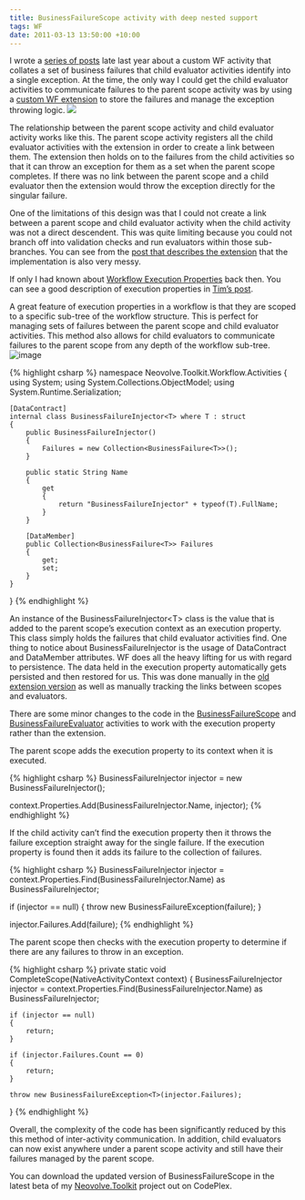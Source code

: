 ```yaml
---
title: BusinessFailureScope activity with deep nested support
tags: WF
date: 2011-03-13 13:50:00 +10:00
---
```


I wrote a [series of posts][0] late last year about a custom WF activity that collates a set of business failures that child evaluator activities identify into a single exception. At the time, the only way I could get the child evaluator activities to communicate failures to the parent scope activity was by using a [custom WF extension][1] to store the failures and manage the exception throwing logic. ![][2]

The relationship between the parent scope activity and child evaluator activity works like this. The parent scope activity registers all the child evaluator activities with the extension in order to create a link between them. The extension then holds on to the failures from the child activities so that it can throw an exception for them as a set when the parent scope completes. If there was no link between the parent scope and a child evaluator then the extension would throw the exception directly for the singular failure.

<!--more-->

One of the limitations of this design was that I could not create a link between a parent scope and child evaluator activity when the child activity was not a direct descendent. This was quite limiting because you could not branch off into validation checks and run evaluators within those sub-branches. You can see from the [post that describes the extension][1] that the implementation is also very messy. 

If only I had known about [Workflow Execution Properties][3] back then. You can see a good description of execution properties in [Tim’s post][4]. 

A great feature of execution properties in a workflow is that they are scoped to a specific sub-tree of the workflow structure. This is perfect for managing sets of failures between the parent scope and child evaluator activities. This method also allows for child evaluators to communicate failures to the parent scope from any depth of the workflow sub-tree.![image][5]

{% highlight csharp %}
namespace Neovolve.Toolkit.Workflow.Activities
{
    using System;
    using System.Collections.ObjectModel;
    using System.Runtime.Serialization;
    
    [DataContract]
    internal class BusinessFailureInjector<T> where T : struct
    {
        public BusinessFailureInjector()
        {
            Failures = new Collection<BusinessFailure<T>>();
        }
    
        public static String Name
        {
            get
            {
                return "BusinessFailureInjector" + typeof(T).FullName;
            }
        }
    
        [DataMember]
        public Collection<BusinessFailure<T>> Failures
        {
            get;
            set;
        }
    }
}
{% endhighlight %}

An instance of the BusinessFailureInjector&lt;T&gt; class is the value that is added to the parent scope’s execution context as an execution property. This class simply holds the failures that child evaluator activities find. One thing to notice about BusinessFailureInjector is the usage of DataContract and DataMember attributes. WF does all the heavy lifting for us with regard to persistence. The data held in the execution property automatically gets persisted and then restored for us. This was done manually in the [old extension version][6] as well as manually tracking the links between scopes and evaluators. 

There are some minor changes to the code in the [BusinessFailureScope][7] and [BusinessFailureEvaluator][8] activities to work with the execution property rather than the extension. 

The parent scope adds the execution property to its context when it is executed.

{% highlight csharp %}
BusinessFailureInjector<T> injector = new BusinessFailureInjector<T>();
    
context.Properties.Add(BusinessFailureInjector<T>.Name, injector);
{% endhighlight %}

If the child activity can’t find the execution property then it throws the failure exception straight away for the single failure. If the execution property is found then it adds its failure to the collection of failures.

{% highlight csharp %}
BusinessFailureInjector<T> injector = context.Properties.Find(BusinessFailureInjector<T>.Name) as BusinessFailureInjector<T>;
    
if (injector == null)
{
    throw new BusinessFailureException<T>(failure);
}
    
injector.Failures.Add(failure);
{% endhighlight %}

The parent scope then checks with the execution property to determine if there are any failures to throw in an exception.

{% highlight csharp %}
private static void CompleteScope(NativeActivityContext context)
{
    BusinessFailureInjector<T> injector = context.Properties.Find(BusinessFailureInjector<T>.Name) as BusinessFailureInjector<T>;
    
    if (injector == null)
    {
        return;
    }
    
    if (injector.Failures.Count == 0)
    {
        return;
    }
    
    throw new BusinessFailureException<T>(injector.Failures);
}
{% endhighlight %}

Overall, the complexity of the code has been significantly reduced by this this method of inter-activity communication. In addition, child evaluators can now exist anywhere under a parent scope activity and still have their failures managed by the parent scope.

You can download the updated version of BusinessFailureScope in the latest beta of my [Neovolve.Toolkit][9] project out on CodePlex.

[0]: /2010/10/13/custom-workflow-activity-for-business-failure-evaluatione28093wrap-up/
[1]: /2010/10/12/custom-workflow-activity-for-business-failure-evaluatione28093part-3/
[2]: /files/image_45.png
[3]: http://msdn.microsoft.com/en-us/library/ee358743.aspx
[4]: http://blogs.msdn.com/b/tilovell/archive/2009/12/20/workflow-scopes-and-execution-properties.aspx?wa=wsignin1.0
[5]: /files/image_92.png
[6]: http://neovolve.codeplex.com/SourceControl/changeset/view/74306#1422353
[7]: http://neovolve.codeplex.com/SourceControl/diff/file/view/74545?fileId=1422354
[8]: http://neovolve.codeplex.com/SourceControl/diff/file/view/74545?fileId=1422366
[9]: http://neovolve.codeplex.com/releases/view/53499
